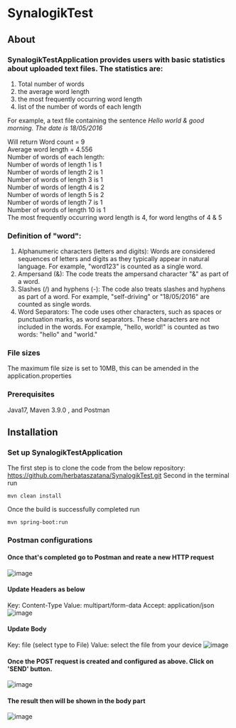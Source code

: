# SynalogikTest 
## About
### SynalogikTestApplication provides users with basic statistics about uploaded text files. The statistics are:
1. Total number of words
2. the average word length
3. the most frequently occurring word length
4. list of the number of words of each length

For example, a text file containing the sentence *Hello world & good morning. The date is 18/05/2016*

Will return Word count = 9  
Average word length = 4.556  
Number of words of each length:  
Number of words of length 1 is 1  
Number of words of length 2 is 1  
Number of words of length 3 is 1  
Number of words of length 4 is 2  
Number of words of length 5 is 2  
Number of words of length 7 is 1  
Number of words of length 10 is 1  
The most frequently occurring word length is 4, for word lengths of 4 & 5  

### Definition of "word":
1. Alphanumeric characters (letters and digits): Words are considered sequences of letters and digits as they typically appear in natural language. For example, "word123" is counted as a single word.  
2. Ampersand (&): The code treats the ampersand character "&" as part of a word.  
3. Slashes (/) and hyphens (-): The code also treats slashes and hyphens as part of a word. For example, "self-driving" or "18/05/2016" are counted as single words.  
4. Word Separators: The code uses other characters, such as spaces or punctuation marks, as word separators. These characters are not included in the words. For example, "hello, world!" is counted as two words: "hello" and "world."  

### File sizes
The maximum file size is set to 10MB, this can be amended in the application.properties

### Prerequisites
Java17, Maven 3.9.0 , and Postman

## Installation
### Set up SynalogikTestApplication
The first step is to clone the code from the below repository:
https://github.com/herbataszatana/SynalogikTest.git
Second in the terminal run

```
mvn clean install
```
Once the build is successfully completed run

```
mvn spring-boot:run 
```
### Postman configurations
#### Once that's completed go to Postman and reate a new HTTP request
![image](https://github.com/herbataszatana/SynalogikTest/assets/71353315/7513d35e-b020-4c80-a3cf-6371687b8fe5)


#### Update Headers as below

Key: Content-Type
Value: multipart/form-data
Accept: application/json
![image](https://github.com/herbataszatana/SynalogikTest/assets/71353315/4f2e187e-7b9b-427e-aa9f-6c197827d027)

#### Update Body


Key: file (select type to File)
Value: select the file from your device
![image](https://github.com/herbataszatana/SynalogikTest/assets/71353315/13ef7485-7ecb-4a61-ba24-0aff8cdb7324)

#### Once the POST request is created and configured as above. Click on 'SEND' button.
![image](https://github.com/herbataszatana/SynalogikTest/assets/71353315/d246b72a-b454-4fbc-9eb4-d23f125e2da8)


#### The result then will be shown in the body part
![image](https://github.com/herbataszatana/SynalogikTest/assets/71353315/1da61aed-6e9e-4011-82d3-acfd0a50e0c0)

